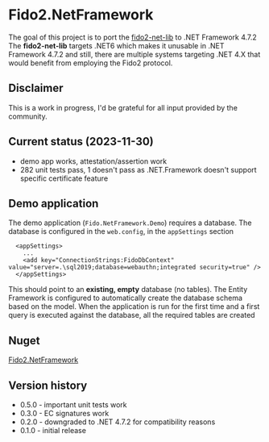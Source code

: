 # Fido2.NetFramework

The goal of this project is to port the [fido2-net-lib](https://github.com/passwordless-lib/fido2-net-lib) to .NET Framework 4.7.2
The **fido2-net-lib** targets .NET6 which makes it unusable in .NET Framework 4.7.2 and still, there are multiple systems targeting
.NET 4.X that would benefit from employing the Fido2 protocol.

## Disclaimer

This is a work in progress, I'd be grateful for all input provided by the community.

## Current status (2023-11-30)

* demo app works, attestation/assertion work 
* 282 unit tests pass, 1 doesn't pass as .NET.Framework doesn't support specific certificate feature

## Demo application

The demo application (`Fido.NetFramework.Demo`) requires a database. The database is configured in the `web.config`, in the `appSettings` section

```
  <appSettings>
    ...
    <add key="ConnectionStrings:FidoDbContext" value="server=.\sql2019;database=webauthn;integrated security=true" />
  </appSettings>
```

This should point to an **existing, empty** database (no tables). The Entity Framework is configured to automatically create the database schema based on the model.
When the application is run for the first time and a first query is executed against the database, all the required tables are created

## Nuget

[Fido2.NetFramework](https://www.nuget.org/packages/Fido2.NetFramework/)

## Version history

* 0.5.0 - important unit tests work
* 0.3.0 - EC signatures work
* 0.2.0 - downgraded to .NET 4.7.2 for compatibility reasons
* 0.1.0 - initial release
